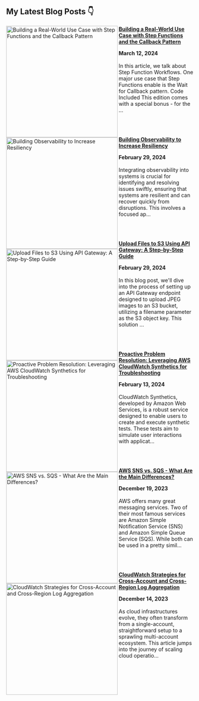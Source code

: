 ## My Latest Blog Posts 👇

<!-- HASHNODE_BLOG:START -->
<p align="left"><a href="https://blog.awsfundamentals.com/building-a-real-world-use-case-with-step-functions-and-the-callback-pattern" title="Building a Real-World Use Case with Step Functions and the Callback Pattern"><img src="https://cdn.hashnode.com/res/hashnode/image/upload/v1710259887215/1fdb87de-be2e-4383-a785-585428b7b919.png" alt="Building a Real-World Use Case with Step Functions and the Callback Pattern" width="300px" align="left" /></a><a href="https://blog.awsfundamentals.com/building-a-real-world-use-case-with-step-functions-and-the-callback-pattern" title="Building a Real-World Use Case with Step Functions and the Callback Pattern"><strong>Building a Real-World Use Case with Step Functions and the Callback Pattern</strong></a><div><strong>March 12, 2024</strong></div><br/>In this article, we talk about Step Function Workflows. One major use case that Step Functions enable is the Wait for Callback pattern.
Code Included
This edition comes with a special bonus - for the ...</p><br/><br/>

<p align="left"><a href="https://blog.awsfundamentals.com/building-observability-to-increase-resiliency" title="Building Observability to Increase Resiliency"><img src="https://cdn.hashnode.com/res/hashnode/image/upload/v1709197301416/b8e31a43-b74c-4472-88ae-ad4b18b2c618.png" alt="Building Observability to Increase Resiliency" width="300px" align="left" /></a><a href="https://blog.awsfundamentals.com/building-observability-to-increase-resiliency" title="Building Observability to Increase Resiliency"><strong>Building Observability to Increase Resiliency</strong></a><div><strong>February 29, 2024</strong></div><br/>Integrating observability into systems is crucial for identifying and resolving issues swiftly, ensuring that systems are resilient and can recover quickly from disruptions.
This involves a focused ap...</p><br/><br/>

<p align="left"><a href="https://blog.awsfundamentals.com/upload-files-to-s3-using-api-gateway-a-step-by-step-guide" title="Upload Files to S3 Using API Gateway: A Step-by-Step Guide"><img src="https://cdn.hashnode.com/res/hashnode/image/upload/v1709191512003/18a2a2b1-321d-49c0-9451-40c8cde4f11b.png" alt="Upload Files to S3 Using API Gateway: A Step-by-Step Guide" width="300px" align="left" /></a><a href="https://blog.awsfundamentals.com/upload-files-to-s3-using-api-gateway-a-step-by-step-guide" title="Upload Files to S3 Using API Gateway: A Step-by-Step Guide"><strong>Upload Files to S3 Using API Gateway: A Step-by-Step Guide</strong></a><div><strong>February 29, 2024</strong></div><br/>In this blog post, we'll dive into the process of setting up an API Gateway endpoint designed to upload JPEG images to an S3 bucket, utilizing a filename parameter as the S3 object key. This solution ...</p><br/><br/>

<p align="left"><a href="https://blog.awsfundamentals.com/aws-cloudwatch-synthetics" title="Proactive Problem Resolution: Leveraging AWS CloudWatch Synthetics for Troubleshooting"><img src="https://cdn.hashnode.com/res/hashnode/image/upload/v1707810338285/281399a7-1e79-4740-90ab-f39854a24792.png" alt="Proactive Problem Resolution: Leveraging AWS CloudWatch Synthetics for Troubleshooting" width="300px" align="left" /></a><a href="https://blog.awsfundamentals.com/aws-cloudwatch-synthetics" title="Proactive Problem Resolution: Leveraging AWS CloudWatch Synthetics for Troubleshooting"><strong>Proactive Problem Resolution: Leveraging AWS CloudWatch Synthetics for Troubleshooting</strong></a><div><strong>February 13, 2024</strong></div><br/>CloudWatch Synthetics, developed by Amazon Web Services, is a robust service designed to enable users to create and execute synthetic tests. These tests aim to simulate user interactions with applicat...</p><br/><br/>

<p align="left"><a href="https://blog.awsfundamentals.com/aws-sns-vs-sqs-what-are-the-main-differences" title="AWS SNS vs. SQS - What Are the Main Differences?"><img src="https://cdn.hashnode.com/res/hashnode/image/upload/v1707810277989/3bdacfc8-76b0-444a-ac34-120a29730166.png" alt="AWS SNS vs. SQS - What Are the Main Differences?" width="300px" align="left" /></a><a href="https://blog.awsfundamentals.com/aws-sns-vs-sqs-what-are-the-main-differences" title="AWS SNS vs. SQS - What Are the Main Differences?"><strong>AWS SNS vs. SQS - What Are the Main Differences?</strong></a><div><strong>December 19, 2023</strong></div><br/>AWS offers many great messaging services. Two of their most famous services are Amazon Simple Notification Service (SNS) and Amazon Simple Queue Service (SQS). While both can be used in a pretty simil...</p><br/><br/>

<p align="left"><a href="https://blog.awsfundamentals.com/cloudwatch-logs-strategies-for-cross-account-and-cross-region-aggregation" title="CloudWatch Strategies for Cross-Account and Cross-Region Log Aggregation"><img src="https://cdn.hashnode.com/res/hashnode/image/upload/v1702029599187/23e6bc11-a4b9-4ad1-b36a-dd50ba4b2292.png" alt="CloudWatch Strategies for Cross-Account and Cross-Region Log Aggregation" width="300px" align="left" /></a><a href="https://blog.awsfundamentals.com/cloudwatch-logs-strategies-for-cross-account-and-cross-region-aggregation" title="CloudWatch Strategies for Cross-Account and Cross-Region Log Aggregation"><strong>CloudWatch Strategies for Cross-Account and Cross-Region Log Aggregation</strong></a><div><strong>December 14, 2023</strong></div><br/>As cloud infrastructures evolve, they often transform from a single-account, straightforward setup to a sprawling multi-account ecosystem.
This article jumps into the journey of scaling cloud operatio...</p><br/><br/>


<!-- HASHNODE_BLOG:END -->
